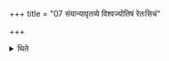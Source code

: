 +++
title = "07 संयान्यावृतव्ये विश्वज्योतिषं रेतःसिचं"

+++

<details><summary>थिते</summary>

संयान्यावृतव्ये विश्वज्योतिषं रेतःसिचं हिरण्येष्टकां मण्डलेष्टकां विकर्णीं स्वयमातृणामित्येवमनुपूर्वा एके समामनन्ति ७
</details>
